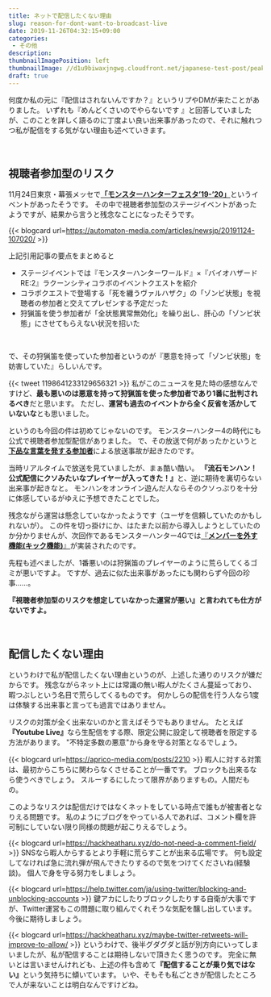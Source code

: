 ```yaml
---
title: ネットで配信したくない理由
slug: reason-for-dont-want-to-broadcast-live
date: 2019-11-26T04:32:15+09:00
categories: 
 - その他
description: 
thumbnailImagePosition: left
thumbnailImage: //d1u9biwaxjngwg.cloudfront.net/japanese-test-post/peak-140.jpg
draft: true
---
```

<!--more-->

何度か私の元に『配信はされないんですか？』というリプやDMが来たことがありました。 
いずれも『めんどくさいのでやらないです 』と回答していましたが、このことを詳しく語るのに丁度よい良い出来事があったので、それに触れつつ私が配信をする気がない理由も述べていきます。

&nbsp;

<h2>視聴者参加型のリスク</h2>

11月24日東京・幕張メッセで<a href="http://www.capcom.co.jp/monsterhunter/festa19-20/"><strong>「モンスターハンターフェスタ’19-’20」</strong></a>というイベントがあったそうです。
その中で視聴者参加型のステージイベントがあったようですが、結果から言うと残念なことになったそうです。

{{< blogcard url=https://automaton-media.com/articles/newsjp/20191124-107020/ >}}
&nbsp;

上記引用記事の要点をまとめると

<ul>
<li>ステージイベントでは『モンスターハンターワールド』×『バイオハザード RE:2』ラクーンシティコラボのイベントクエストを紹介</li>
<li>コラボクエストで登場する「死を纏うヴァルハザク」の「ゾンビ状態」を視聴者の参加者と交えてプレゼンする予定だった</li>
<li>狩猟笛を使う参加者が「全状態異常無効化」を繰り出し、肝心の「ゾンビ状態」にさせてもらえない状況を招いた</li>
</ul>

&nbsp;

で、その狩猟笛を使っていた参加者というのが『悪意を持って「ゾンビ状態」を妨害していた』らしいんです。

{{< tweet 1198641233129656321 >}}
私がこのニュースを見た時の感想なんですけど、<strong>最も悪いのは悪意を持って狩猟笛を使った参加者であり1番に批判されるべき</strong>だと思います。
ただし、<strong>運営も過去のイベントから全く反省を活かしていないな</strong>とも思いました。

というのも今回の件は初めてじゃないのです。
モンスターハンター4の時代にも公式で視聴者参加型配信がありました。
で、その放送で何があったかというと<a href="http://blog.esuteru.com/archives/7586819.html"><strong>下品な言葉を発する参加者</strong></a>による放送事故が起きたのです。

当時リアルタイムで放送を見ていましたが、まぁ酷い酷い。
<strong>『流石モンハン！公式配信にクソみたいなプレイヤーが入ってきた！』</strong>と、逆に期待を裏切らない出来事が起きなと。
モンハンをオンライン遊んだ人ならそのクソっぷりを十分に体感しているがゆえに予想できたことでした。

残念ながら運営は懸念していなかったようです（ユーザを信頼していたのかもしれないが）。
この件を切っ掛けにか、はたまた以前から導入しようとしていたのか分かりませんが、次回作であるモンスターハンター4Gでは<a href="http://www.capcom.co.jp/monsterhunter/4G/action/action_09.html?last=2&amp;id=60&amp;cat=9">『<strong>メンバーを外す機能(キック機能)</strong>』</a>が実装されたのです。

先程も述べましたが、1番悪いのは狩猟笛のプレイヤーのように荒らしてくるゴミが悪いですよ。
ですが、過去に似た出来事があったにも関わらず今回の珍事……。

<strong>『視聴者参加型のリスクを想定していなかった運営が悪い』と言われても仕方がないですよ。</strong>

&nbsp;

<h2>配信したくない理由</h2>

というわけで私が配信したくない理由というのが、上述した通りのリスクが嫌だからです。
残念ながらネット上には常識の無い暇人がたくさん蔓延っており、暇つぶしという名目で荒らしてくるものです。
何かしらの配信を行う人なら1度は体験する出来事と言っても過言ではありません。

リスクの対策が全く出来ないのかと言えばそうでもありません。
たとえば<strong>『Youtube Live』</strong>なら生配信をする際、限定公開に設定して視聴者を限定する方法があります。
"不特定多数の悪意"から身を守る対策となるでしょう。

{{< blogcard url=https://aprico-media.com/posts/2210 >}}
暇人に対する対策は、最初からこちらに関わらなくさせることが一番です。
ブロックも出来るなら使うべきでしょう。
スルーするにしたって限界がありますもの。人間だもの。

このようなリスクは配信だけではなくネットをしている時点で誰もが被害者となりえる問題です。
私のようにブログをやっている人であれば、コメント欄を許可制にしていない限り同様の問題が起こりえるでしょう。

{{< blogcard url=https://hackheatharu.xyz/do-not-need-a-comment-field/ >}}
SNSなら暇人からするとより手軽に荒らすことが出来る広場です。
何も設定してなければ急に流れ弾が飛んできたりするので気をつけてくださいね(経験談)。
個人で身を守る努力をしましょう。

{{< blogcard url=https://help.twitter.com/ja/using-twitter/blocking-and-unblocking-accounts >}}
鍵アカにしたりブロックしたりする自衛が大事ですが、Twitter運営もこの問題に取り組んでくれそうな気配を醸し出しています。
今後に期待しましょう。

{{< blogcard url=https://hackheatharu.xyz/maybe-twitter-retweets-will-improve-to-allow/ >}}
というわけで、後半グダグダと話が別方向にいってしまいましたが、私が配信することは期待しないで頂きたく思うのです。
完全に無いとは言いませんけれども、上述の件も含めて<strong>『配信することが乗り気ではない』</strong>という気持ちに傾いています。
いや、そもそも私ごときが配信したところで人が来ないことは明白なんですけどね。
